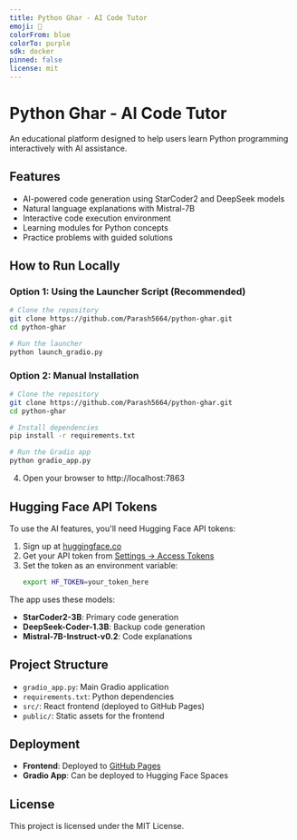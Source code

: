 ```yaml
---
title: Python Ghar - AI Code Tutor
emoji: 🐍
colorFrom: blue
colorTo: purple
sdk: docker
pinned: false
license: mit
---
```


# Python Ghar - AI Code Tutor

An educational platform designed to help users learn Python programming interactively with AI assistance.

## Features

- AI-powered code generation using StarCoder2 and DeepSeek models
- Natural language explanations with Mistral-7B
- Interactive code execution environment
- Learning modules for Python concepts
- Practice problems with guided solutions

## How to Run Locally

### Option 1: Using the Launcher Script (Recommended)
```bash
# Clone the repository
git clone https://github.com/Parash5664/python-ghar.git
cd python-ghar

# Run the launcher
python launch_gradio.py
```

### Option 2: Manual Installation
```bash
# Clone the repository
git clone https://github.com/Parash5664/python-ghar.git
cd python-ghar

# Install dependencies
pip install -r requirements.txt

# Run the Gradio app
python gradio_app.py
```

4. Open your browser to http://localhost:7863

## Hugging Face API Tokens

To use the AI features, you'll need Hugging Face API tokens:

1. Sign up at [huggingface.co](https://huggingface.co/join)
2. Get your API token from [Settings → Access Tokens](https://huggingface.co/settings/tokens)
3. Set the token as an environment variable:
   ```bash
   export HF_TOKEN=your_token_here
   ```

The app uses these models:
- **StarCoder2-3B**: Primary code generation
- **DeepSeek-Coder-1.3B**: Backup code generation
- **Mistral-7B-Instruct-v0.2**: Code explanations

## Project Structure

- `gradio_app.py`: Main Gradio application
- `requirements.txt`: Python dependencies
- `src/`: React frontend (deployed to GitHub Pages)
- `public/`: Static assets for the frontend

## Deployment

- **Frontend**: Deployed to [GitHub Pages](https://parash5664.github.io/python-ghar/)
- **Gradio App**: Can be deployed to Hugging Face Spaces

## License

This project is licensed under the MIT License.